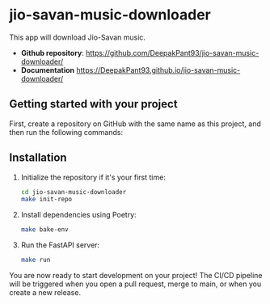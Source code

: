 # jio-savan-music-downloader

This app will download Jio-Savan music.

- **Github repository**: <https://github.com/DeepakPant93/jio-savan-music-downloader/>
- **Documentation** <https://DeepakPant93.github.io/jio-savan-music-downloader/>

## Getting started with your project

First, create a repository on GitHub with the same name as this project, and then run the following commands:

## Installation

1. Initialize the repository if it's your first time:

    ```bash
    cd jio-savan-music-downloader
    make init-repo
    ```

2. Install dependencies using Poetry:

    ```bash
    make bake-env
    ```

3. Run the FastAPI server:

    ```bash
    make run
    ```

You are now ready to start development on your project!
The CI/CD pipeline will be triggered when you open a pull request, merge to main, or when you create a new release.
